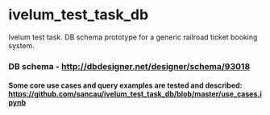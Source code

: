 # ivelum_test_task_db

Ivelum test task. DB schema prototype for a generic railroad ticket booking system.

### DB schema - http://dbdesigner.net/designer/schema/93018

#### Some core use cases and query examples are tested and described: https://github.com/sancau/ivelum_test_task_db/blob/master/use_cases.ipynb
